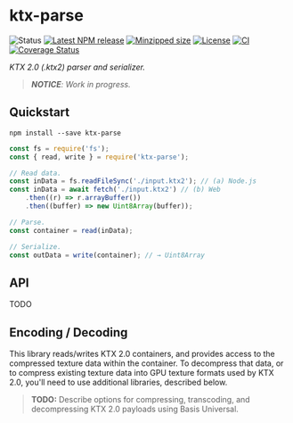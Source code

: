 # ktx-parse

![Status](https://img.shields.io/badge/status-incomplete-orange.svg)
[![Latest NPM release](https://img.shields.io/npm/v/ktx-parse.svg)](https://www.npmjs.com/package/ktx-parse)
[![Minzipped size](https://badgen.net/bundlephobia/minzip/ktx-parse)](https://bundlephobia.com/result?p=ktx-parse)
[![License](https://img.shields.io/badge/license-MIT-007ec6.svg)](https://github.com/donmccurdy/KTX-Parse/blob/main/LICENSE)
[![CI](https://github.com/donmccurdy/KTX-parse/workflows/CI/badge.svg?branch=main&event=push)](https://github.com/donmccurdy/KTX-parse/actions?query=workflow%3ACI)
[![Coverage Status](https://coveralls.io/repos/github/donmccurdy/KTX-Parse/badge.svg?branch=main)](https://coveralls.io/github/donmccurdy/KTX-Parse?branch=main)

*KTX 2.0 (.ktx2) parser and serializer.*

> _**NOTICE**: Work in progress._

## Quickstart

```
npm install --save ktx-parse
```

```js
const fs = require('fs');
const { read, write } = require('ktx-parse');

// Read data.
const inData = fs.readFileSync('./input.ktx2'); // (a) Node.js
const inData = await fetch('./input.ktx2') // (b) Web
    .then((r) => r.arrayBuffer())
    .then((buffer) => new Uint8Array(buffer));

// Parse.
const container = read(inData);

// Serialize.
const outData = write(container); // → Uint8Array
```

## API

TODO

## Encoding / Decoding

This library reads/writes KTX 2.0 containers, and provides access to the compressed texture data within the container. To decompress that data, or to compress existing texture data into GPU texture formats used by KTX 2.0, you'll need to use additional libraries, described below.

> **TODO:** Describe options for compressing, transcoding, and decompressing KTX 2.0 payloads using Basis Universal.
